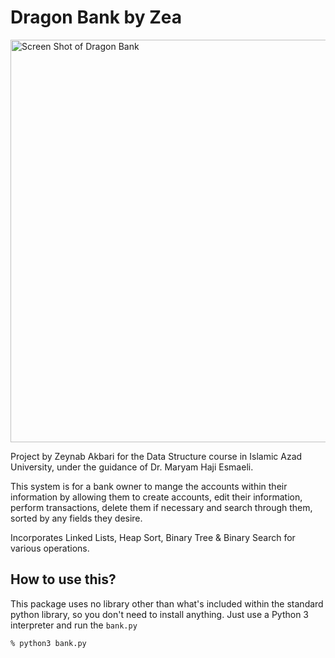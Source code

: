 # Dragon Bank by Zea

<img width="644" alt="Screen Shot of Dragon Bank" src="https://user-images.githubusercontent.com/93328643/174447368-d8fba103-2da1-4cd2-a6e8-035ba3f24422.png">


Project by Zeynab Akbari for the Data Structure course in Islamic Azad University, under the guidance of Dr. Maryam Haji Esmaeli.

This system is for a bank owner to mange the accounts within their information by allowing them to create accounts, edit their information, perform transactions, delete them if necessary and search through them, sorted by any fields they desire.

Incorporates Linked Lists, Heap Sort, Binary Tree & Binary Search for various operations.

## How to use this?
This package uses no library other than what's included within the standard python library,
so you don't need to install anything. Just use a Python 3 interpreter and run the `bank.py`

```
% python3 bank.py
```


